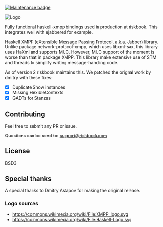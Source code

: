 [![Maintenance badge](https://img.shields.io/maintenance/yes/2020)](https://riskbook.com/)

![Logo](https://raw.githubusercontent.com/riskbook/haskell-xmpp/Fixup-maintainer-info/haskell-logo-xmpp.svg)

Fully functional haskell-xmpp bindings used in production
at riskbook.
This integrates well with ejabbered for example.

Haskell XMPP (eXtensible Message Passing Protocol, a.k.a. Jabber) library.
Unlike package network-protocol-xmpp, which uses libxml-sax, this library uses HaXml and supports MUC.
However, MUC support of the moment is worse than that in package XMPP.
This library make extensive use of STM and threads to simplify writing message-handling code.

As of version 2 riskbook maintains this.
We patched the orignal work by dmitry with these fixes:
- [x] Duplicate Show instances
- [x] Missing FlexibleContexts
- [x] GADTs for Stanzas

## Contributing
Feel free to submit any PR or issue.

Questions can be send to: support@riskbook.com

## License
BSD3

## Special thanks
A special thanks to Dmitry Astapov for making the original release.

### Logo sources
+ https://commons.wikimedia.org/wiki/File:XMPP_logo.svg
+ https://commons.wikimedia.org/wiki/File:Haskell-Logo.svg
